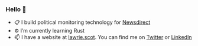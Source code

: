 ### Hello 👋

- 📋 I build political monitoring technology for [Newsdirect](https://news.direct/)
- ⚙️ I’m currently learning Rust
- 📫 I have a website at [lawrie.scot](https://lawrie.scot/). You can find me on [Twitter](https://twitter.com/lawrie_sm) or [LinkedIn](https://www.linkedin.com/in/lawrie-sm/)
